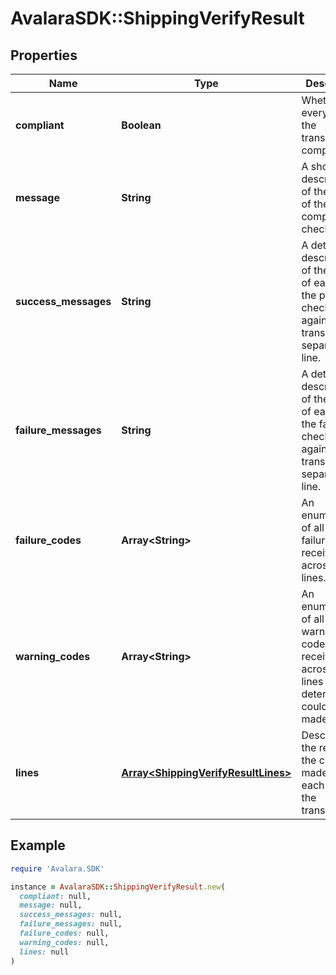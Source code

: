 # AvalaraSDK::ShippingVerifyResult

## Properties

| Name | Type | Description | Notes |
| ---- | ---- | ----------- | ----- |
| **compliant** | **Boolean** | Whether every line in the transaction is compliant. | [optional] |
| **message** | **String** | A short description of the result of the compliance check. | [optional] |
| **success_messages** | **String** | A detailed description of the result of each of the passed checks made against this transaction, separated by line. | [optional] |
| **failure_messages** | **String** | A detailed description of the result of each of the failed checks made against this transaction, separated by line. | [optional] |
| **failure_codes** | **Array&lt;String&gt;** | An enumeration of all the failure codes received across all lines. | [optional] |
| **warning_codes** | **Array&lt;String&gt;** | An enumeration of all the warning codes received across all lines that a determination could not be made for. | [optional] |
| **lines** | [**Array&lt;ShippingVerifyResultLines&gt;**](ShippingVerifyResultLines.md) | Describes the results of the checks made for each line in the transaction. | [optional] |

## Example

```ruby
require 'Avalara.SDK'

instance = AvalaraSDK::ShippingVerifyResult.new(
  compliant: null,
  message: null,
  success_messages: null,
  failure_messages: null,
  failure_codes: null,
  warning_codes: null,
  lines: null
)
```

